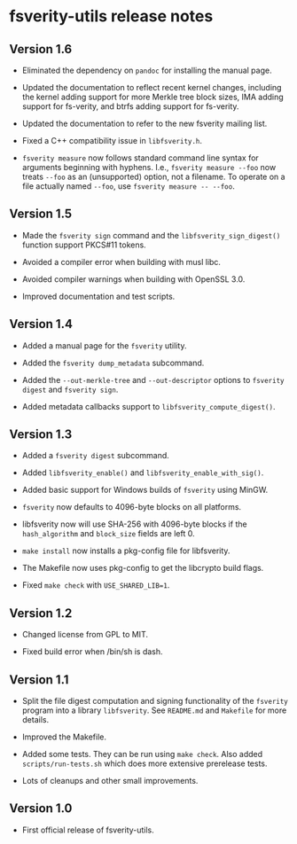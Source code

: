 # fsverity-utils release notes

## Version 1.6

* Eliminated the dependency on `pandoc` for installing the manual page.

* Updated the documentation to reflect recent kernel changes, including the
  kernel adding support for more Merkle tree block sizes, IMA adding support for
  fs-verity, and btrfs adding support for fs-verity.

* Updated the documentation to refer to the new fsverity mailing list.

* Fixed a C++ compatibility issue in `libfsverity.h`.

* `fsverity measure` now follows standard command line syntax for arguments
  beginning with hyphens.  I.e., `fsverity measure --foo` now treats `--foo` as
  an (unsupported) option, not a filename.  To operate on a file actually named
  `--foo`, use `fsverity measure -- --foo`.

## Version 1.5

* Made the `fsverity sign` command and the `libfsverity_sign_digest()` function
  support PKCS#11 tokens.

* Avoided a compiler error when building with musl libc.

* Avoided compiler warnings when building with OpenSSL 3.0.

* Improved documentation and test scripts.

## Version 1.4

* Added a manual page for the `fsverity` utility.

* Added the `fsverity dump_metadata` subcommand.

* Added the `--out-merkle-tree` and `--out-descriptor` options to
  `fsverity digest` and `fsverity sign`.

* Added metadata callbacks support to `libfsverity_compute_digest()`.

## Version 1.3

* Added a `fsverity digest` subcommand.

* Added `libfsverity_enable()` and `libfsverity_enable_with_sig()`.

* Added basic support for Windows builds of `fsverity` using MinGW.

* `fsverity` now defaults to 4096-byte blocks on all platforms.

* libfsverity now will use SHA-256 with 4096-byte blocks if the
  `hash_algorithm` and `block_size` fields are left 0.

* `make install` now installs a pkg-config file for libfsverity.

* The Makefile now uses pkg-config to get the libcrypto build flags.

* Fixed `make check` with `USE_SHARED_LIB=1`.

## Version 1.2

* Changed license from GPL to MIT.

* Fixed build error when /bin/sh is dash.

## Version 1.1

* Split the file digest computation and signing functionality of the
  `fsverity` program into a library `libfsverity`.  See `README.md`
  and `Makefile` for more details.

* Improved the Makefile.

* Added some tests.  They can be run using `make check`.  Also added
  `scripts/run-tests.sh` which does more extensive prerelease tests.

* Lots of cleanups and other small improvements.

## Version 1.0

* First official release of fsverity-utils.
